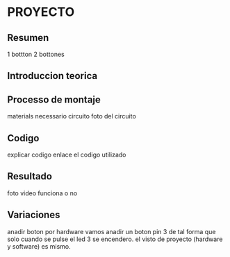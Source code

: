 # PROYECTO

## Resumen
1 bottton 
2 bottones


## Introduccion teorica


## Processo de montaje
materials necessario 
circuito
foto del circuito


## Codigo
explicar codigo
enlace el codigo utilizado




## Resultado
foto video funciona o no




## Variaciones
anadir boton por hardware 
vamos anadir un boton pin 3 de tal forma que solo cuando se pulse  el led 3 se encendero. el visto de proyecto (hardware y software) es mismo.




